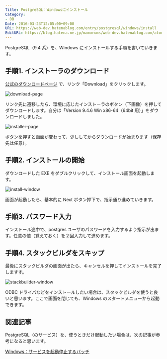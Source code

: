 ```yaml
---
Title: PostgreSQL：Windowsにインストール
Category:
- DB
Date: 2016-03-23T12:05:00+09:00
URL: https://web-dev.hatenablog.com/entry/postgresql/windows/install
EditURL: https://blog.hatena.ne.jp/mamorums/web-dev.hatenablog.com/atom/entry/10328749687178953688
---
```


PostgreSQL（9.4 系）を、Windows にインストールする手順を書いていきます。


## 手順1. インストーラのダウンロード
[公式のダウンロードページ](http://www.postgresql.org/download/windows/) で、リンク「Download」をクリックします。

![download-page](http://cdn-ak.f.st-hatena.com/images/fotolife/m/mamorums/20160813/20160813194615.png)

リンク先に遷移したら、環境に応じたインストーラのボタン（下画像）を押してダウンロードします。自分は「Version 9.4.6 Win x86-64（64bit 用）」をダウンロードしました。

![installer-page](http://cdn-ak.f.st-hatena.com/images/fotolife/m/mamorums/20160813/20160813194616.png)

ボタンを押すと画面が変わって、少ししてからダウンロードが始まります（保存先は任意）。


## 手順2.  インストールの開始
ダウンロードした EXE をダブルクリックして、インストール画面を起動します。

![install-window](http://cdn-ak.f.st-hatena.com/images/fotolife/m/mamorums/20160813/20160813194617.png)

画面が起動したら、基本的に Next ボタン押下で、指示通り進めていきます。


## 手順3. パスワード入力
インストール途中で、postgres ユーザのパスワードを入力するよう指示が出ます。任意の値（覚えておく）を２回入力して進めます。


## 手順4. スタックビルダをスキップ
最後にスタックビルダの画面が出たら、キャンセルを押してインストールを完了しますす。

![stackbuilder-window](http://cdn-ak.f.st-hatena.com/images/fotolife/m/mamorums/20160813/20160813194618.png)

ODBC ドライバなどをインストールしたい場合は、スタックビルダを使うと良いと思います。ここで画面を閉じても、Windows のスタートメニューから起動できます。


## 関連記事
PostgreSQL（のサービス）を、使うときだけ起動したい場合は、次の記事が参考になると思います。

[Windows：サービスを起動停止するバッチ](/entry/windows/bat-service-start-stop)
